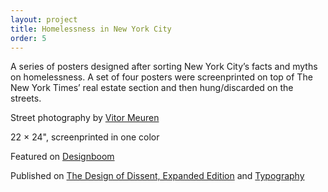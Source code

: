 ```yaml
---
layout: project
title: Homelessness in New York City
order: 5
---
```


A series of posters designed after sorting New York City&rsquo;s facts and myths on homelessness. A set of four posters were screenprinted on top of The New York Times&rsquo; real estate section and then hung/discarded on the streets.

<p class="specifications">Street photography by <a target="_blank" href="http://vitormeuren.com">Vitor Meuren</a></p>

<p class="specifications">22 × 24", screenprinted in one color</p>

<p class="features">Featured on <a href="http://www.designboom.com/design/homelessness-new-york-city-poster-series-vitor-de-carvalho-11-02-2015" target="_blank">Designboom</a></p>

<p class="features">Published on <a href="https://www.amazon.com/Design-Dissent-Expanded-Nationalism-Alternative/dp/1631594249" target="_blank">The Design of Dissent, Expanded Edition</a> and <a href="http://www.sandupublishing.com/design360en/publicationshow_en.php?id=144" target="_blank">Typography</a></p>